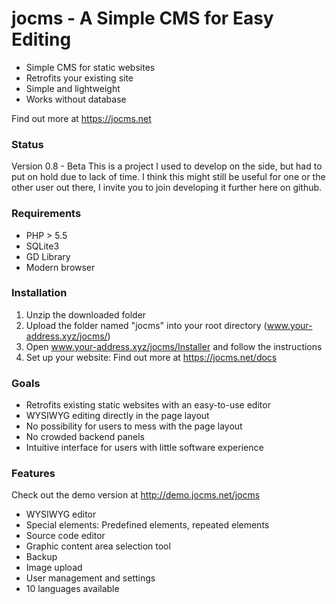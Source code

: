# jocms - A Simple CMS for Easy Editing

- Simple CMS for static websites
- Retrofits your existing site
- Simple and lightweight
- Works without database

Find out more at https://jocms.net

### Status
Version 0.8 - Beta
This is a project I used to develop on the side, but had to put on hold due to lack of time. I think this might still be useful for one or the other user out there, I invite you to join developing it further here on github.

### Requirements
- PHP > 5.5
- SQLite3
- GD Library
- Modern browser

### Installation
1. Unzip the downloaded folder
2. Upload the folder named "jocms" into your root directory (www.your-address.xyz/jocms/)
3. Open www.your-address.xyz/jocms/Installer and follow the instructions
4. Set up your website: Find out more at https://jocms.net/docs

### Goals
- Retrofits existing static websites with an easy-to-use editor
- WYSIWYG editing directly in the page layout
- No possibility for users to mess with the page layout
- No crowded backend panels
- Intuitive interface for users with little software experience

### Features
Check out the demo version at http://demo.jocms.net/jocms

- WYSIWYG editor
- Special elements: Predefined elements, repeated elements
- Source code editor
- Graphic content area selection tool
- Backup
- Image upload
- User management and settings
- 10 languages available

